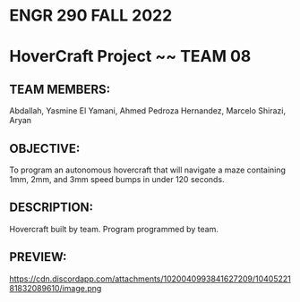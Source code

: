 # ENGR 290 FALL 2022
# HoverCraft Project ~~ TEAM 08

## TEAM MEMBERS: ## 
Abdallah, Yasmine
El Yamani, Ahmed
Pedroza Hernandez, Marcelo
Shirazi, Aryan
  
## OBJECTIVE: ##
To program an autonomous hovercraft that will navigate a maze containing 1mm, 2mm, and 3mm speed bumps in under 120 seconds.

## DESCRIPTION: ##
Hovercraft built by team.
Program programmed by team.

## PREVIEW: ##
https://cdn.discordapp.com/attachments/1020040993841627209/1040522181832089610/image.png
